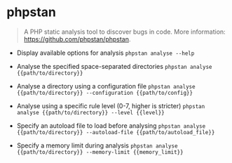 # phpstan
> A PHP static analysis tool to discover bugs in code.
> More information: <https://github.com/phpstan/phpstan>.

- Display available options for analysis
`phpstan analyse --help`

- Analyse the specified space-separated directories
`phpstan analyse {{path/to/directory}}`

- Analyse a directory using a configuration file
`phpstan analyse {{path/to/directory}} --configuration {{path/to/config}}`

- Analyse using a specific rule level (0-7, higher is stricter)
`phpstan analyse {{path/to/directory}} --level {{level}}`

- Specify an autoload file to load before analysing
`phpstan analyse {{path/to/directory}} --autoload-file {{path/to/autoload_file}}`

- Specify a memory limit during analysis
`phpstan analyse {{path/to/directory}} --memory-limit {{memory_limit}}`
